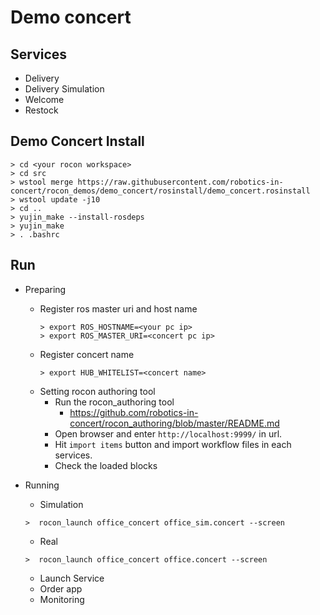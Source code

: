# Demo concert
## Services
* Delivery
* Delivery Simulation
* Welcome
* Restock
## Demo Concert Install
  ```
  > cd <your rocon workspace>
  > cd src
  > wstool merge https://raw.githubusercontent.com/robotics-in-concert/rocon_demos/demo_concert/rosinstall/demo_concert.rosinstall
  > wstool update -j10
  > cd ..
  > yujin_make --install-rosdeps
  > yujin_make
  > . .bashrc
  ```
## Run
* Preparing
   * Register ros master uri and host name
     ```
     > export ROS_HOSTNAME=<your pc ip>
     > export ROS_MASTER_URI=<concert pc ip>
     ```
   * Register concert name
     ```
     > export HUB_WHITELIST=<concert name>
     ```
   * Setting rocon authoring tool
     * Run the rocon_authoring tool
       * https://github.com/robotics-in-concert/rocon_authoring/blob/master/README.md
     * Open browser and enter ```http://localhost:9999/``` in url.
     * Hit ```import items``` button and import workflow files in each services.
     * Check the loaded blocks

* Running
  * Simulation 
   ```
   >  rocon_launch office_concert office_sim.concert --screen
   ```
  * Real 
   ```
   >  rocon_launch office_concert office.concert --screen
   ```
  * Launch Service
  * Order app
  * Monitoring
